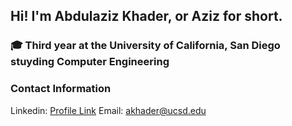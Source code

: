 ## Hi! I'm Abdulaziz Khader, or Aziz for short.

### 🎓 Third year at the University of California, San Diego stuyding Computer Engineering



### Contact Information
Linkedin: [Profile Link](https://www.linkedin.com/in/abdulaziz-khader/) 
Email: [akhader@ucsd.edu](mailto:akhader@ucsd.edu)

<!--
**aokhader/aokhader** is a ✨ _special_ ✨ repository because its `README.md` (this file) appears on your GitHub profile.

Here are some ideas to get you started:

- 🔭 I’m currently working on ...
- 🌱 I’m currently learning ...
- 👯 I’m looking to collaborate on ...
- 🤔 I’m looking for help with ...
- 💬 Ask me about ...
- 📫 How to reach me: ...
- 😄 Pronouns: ...
- ⚡ Fun fact: ...
-->
